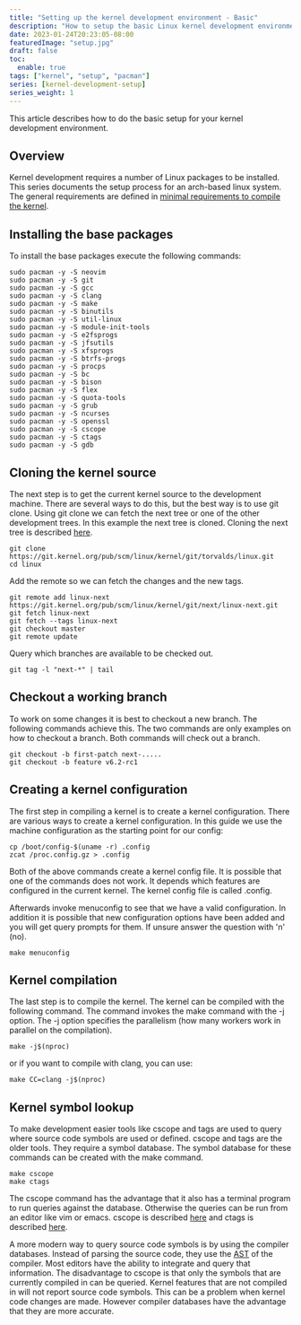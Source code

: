 ```yaml
---
title: "Setting up the kernel development environment - Basic"
description: "How to setup the basic Linux kernel development environment"
date: 2023-01-24T20:23:05-08:00
featuredImage: "setup.jpg"
draft: false
toc:
  enable: true
tags: ["kernel", "setup", "pacman"]
series: [kernel-development-setup]
series_weight: 1
---
```


This article describes how to do the basic setup for your kernel development
environment.
<!--more-->

## Overview
Kernel development requires a number of Linux packages to be installed. This series documents
the setup process for an arch-based linux system. The general requirements are defined in
[minimal requirements to compile the kernel](https://www.kernel.org/doc/html/v4.13/process/changes.html).

## Installing the base packages
To install the base packages execute the following commands:
``` shell
sudo pacman -y -S neovim
sudo pacman -y -S git
sudo pacman -y -S gcc
sudo pacman -y -S clang
sudo pacman -y -S make
sudo pacman -y -S binutils
sudo pacman -y -S util-linux
sudo pacman -y -S module-init-tools
sudo pacman -y -S e2fsprogs
sudo pacman -y -S jfsutils
sudo pacman -y -S xfsprogs
sudo pacman -y -S btrfs-progs
sudo pacman -y -S procps
sudo pacman -y -S bc
sudo pacman -y -S bison
sudo pacman -y -S flex
sudo pacman -y -S quota-tools
sudo pacman -y -S grub
sudo pacman -y -S ncurses
sudo pacman -y -S openssl
sudo pacman -y -S cscope
sudo pacman -y -S ctags
sudo pacman -y -S gdb
```

## Cloning the kernel source
The next step is to get the current kernel source to the development machine. There
are several ways to do this, but the best way is to use git clone. Using git clone
we can fetch the next tree or one of the other development trees. In this example the
next tree is cloned. Cloning the next tree is described [here](https://kernel.org/doc/man-pages/linux-next.html).

```shell
git clone https://git.kernel.org/pub/scm/linux/kernel/git/torvalds/linux.git
cd linux
```
Add the remote so we can fetch the changes and the new tags.
```shell
git remote add linux-next https://git.kernel.org/pub/scm/linux/kernel/git/next/linux-next.git
git fetch linux-next
git fetch --tags linux-next
git checkout master
git remote update
```
Query which branches are available to be checked out.
```shell
git tag -l "next-*" | tail
```

## Checkout a working branch
To work on some changes it is best to checkout a new branch. The following commands
achieve this. The two commands are only examples on how to checkout a branch. Both
commands will check out a branch.
```shell
git checkout -b first-patch next-.....
git checkout -b feature v6.2-rc1
```
## Creating a kernel configuration
The first step in compiling a kernel is to create a kernel configuration. There are
various ways to create a kernel configuration. In this guide we use the machine
configuration as the starting point for our config:
```shell
cp /boot/config-$(uname -r) .config
zcat /proc.config.gz > .config
```
Both of the above commands create a kernel config file. It is possible that one of
the commands does not work. It depends which features are configured in the current
kernel. The kernel config file is called .config.

Afterwards invoke menuconfig to see that we have a valid configuration. In addition
it is possible that new configuration options have been added and you will get
query prompts for them. If unsure answer the question with 'n' (no).
```shell
make menuconfig
```

## Kernel compilation
The last step is to compile the kernel. The kernel can be compiled with the
following command. The command invokes the make command with the -j option.
The -j option specifies the parallelism (how many workers work in parallel
on the compilation).
```shell
make -j$(nproc) 
```
or if you want to compile with clang, you can use:
```shell
make CC=clang -j$(nproc) 
```

## Kernel symbol lookup
To make development easier tools like cscope and tags are used to query where
source code symbols are used or defined. cscope and tags are the older tools.
They require a symbol database. The symbol database for these commands can
be created with the make command.
```shell
make cscope
make ctags
```

The cscope command has the advantage that it also has a terminal program to
run queries against the database. Otherwise the queries can be run from an
editor like vim or emacs. cscope is described [here](https://cscope.sourceforge.net/)
and ctags is described [here](https://ctags.sourceforge.net/).

A more modern way to query source code symbols is by using the compiler
databases. Instead of parsing the source code, they use the
[AST](https://en.wikipedia.org/wiki/Abstract_syntax_tree) of the compiler.
Most editors have the ability to integrate and query that information.
The disadvantage to cscope is that only the symbols that are currently compiled
in can be queried. Kernel features that are not compiled in will not report
source code symbols. This can be a problem when kernel code changes are
made. However compiler databases have the advantage that they are more accurate.
